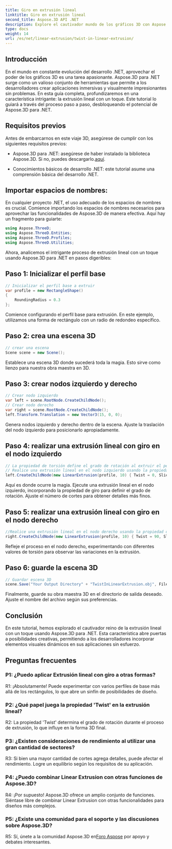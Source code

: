 ```yaml
---
title: Giro en extrusión lineal
linktitle: Giro en extrusión lineal
second_title: Aspose.3D API .NET
description: Explore el cautivador mundo de los gráficos 3D con Aspose.3D para .NET. Aprenda paso a paso la extrusión lineal con un giro.
type: docs
weight: 14
url: /es/net/linear-extrusion/twist-in-linear-extrusion/
---
```

## Introducción

En el mundo en constante evolución del desarrollo .NET, aprovechar el poder de los gráficos 3D es una tarea apasionante. Aspose.3D para .NET surge como un valioso conjunto de herramientas que permite a los desarrolladores crear aplicaciones inmersivas y visualmente impresionantes sin problemas. En esta guía completa, profundizaremos en una característica intrigante: la extrusión lineal con un toque. Este tutorial lo guiará a través del proceso paso a paso, desbloqueando el potencial de Aspose.3D para .NET.

## Requisitos previos

Antes de embarcarnos en este viaje 3D, asegúrese de cumplir con los siguientes requisitos previos:

-  Aspose.3D para .NET: asegúrese de haber instalado la biblioteca Aspose.3D. Si no, puedes descargarlo.[aquí](https://releases.aspose.com/3d/net/).

- Conocimientos básicos de desarrollo .NET: este tutorial asume una comprensión básica del desarrollo .NET.

## Importar espacios de nombres:

En cualquier proyecto .NET, el uso adecuado de los espacios de nombres es crucial. Comience importando los espacios de nombres necesarios para aprovechar las funcionalidades de Aspose.3D de manera efectiva. Aquí hay un fragmento para guiarte:

```csharp
using Aspose.ThreeD;
using Aspose.ThreeD.Entities;
using Aspose.ThreeD.Profiles;
using Aspose.ThreeD.Utilities;
```

Ahora, analicemos el intrigante proceso de extrusión lineal con un toque usando Aspose.3D para .NET en pasos digeribles:

## Paso 1: Inicializar el perfil base

```csharp
// Inicializar el perfil base a extruir
var profile = new RectangleShape()
{
    RoundingRadius = 0.3
};
```

Comience configurando el perfil base para extrusión. En este ejemplo, utilizamos una forma de rectángulo con un radio de redondeo específico.

## Paso 2: crea una escena 3D

```csharp
// crear una escena
Scene scene = new Scene();
```

Establece una escena 3D donde sucederá toda la magia. Esto sirve como lienzo para nuestra obra maestra en 3D.

## Paso 3: crear nodos izquierdo y derecho

```csharp
// Crear nodo izquierdo
var left = scene.RootNode.CreateChildNode();
// Crear nodo derecho
var right = scene.RootNode.CreateChildNode();
left.Transform.Translation = new Vector3(15, 0, 0);
```

Genera nodos izquierdo y derecho dentro de la escena. Ajuste la traslación del nodo izquierdo para posicionarlo apropiadamente.

## Paso 4: realizar una extrusión lineal con giro en el nodo izquierdo

```csharp
// La propiedad de torsión define el grado de rotación al extruir el perfil.
// Realice una extrusión lineal en el nodo izquierdo usando la propiedad de giro y cortes
left.CreateChildNode(new LinearExtrusion(profile, 10) { Twist = 0, Slices = 100 });
```

Aquí es donde ocurre la magia. Ejecute una extrusión lineal en el nodo izquierdo, incorporando la propiedad de giro para definir el grado de rotación. Ajuste el número de cortes para obtener detalles más finos.

## Paso 5: realizar una extrusión lineal con giro en el nodo derecho

```csharp
//Realice una extrusión lineal en el nodo derecho usando la propiedad de giro y cortes
right.CreateChildNode(new LinearExtrusion(profile, 10) { Twist = 90, Slices = 100 });
```

Refleje el proceso en el nodo derecho, experimentando con diferentes valores de torsión para observar las variaciones en la extrusión.

## Paso 6: guarde la escena 3D

```csharp
// Guardar escena 3D
scene.Save("Your Output Directory" + "TwistInLinearExtrusion.obj", FileFormat.WavefrontOBJ);
```

Finalmente, guarde su obra maestra 3D en el directorio de salida deseado. Ajuste el nombre del archivo según sus preferencias.

## Conclusión

En este tutorial, hemos explorado el cautivador reino de la extrusión lineal con un toque usando Aspose.3D para .NET. Esta característica abre puertas a posibilidades creativas, permitiendo a los desarrolladores incorporar elementos visuales dinámicos en sus aplicaciones sin esfuerzo.

## Preguntas frecuentes

### P1: ¿Puedo aplicar Extrusión lineal con giro a otras formas?

R1: ¡Absolutamente! Puede experimentar con varios perfiles de base más allá de los rectángulos, lo que abre un sinfín de posibilidades de diseño.

### P2: ¿Qué papel juega la propiedad 'Twist' en la extrusión lineal?

R2: La propiedad 'Twist' determina el grado de rotación durante el proceso de extrusión, lo que influye en la forma 3D final.

### P3: ¿Existen consideraciones de rendimiento al utilizar una gran cantidad de sectores?

R3: Si bien una mayor cantidad de cortes agrega detalles, puede afectar el rendimiento. Logre un equilibrio según los requisitos de su aplicación.

### P4: ¿Puedo combinar Linear Extrusion con otras funciones de Aspose.3D?

R4: ¡Por supuesto! Aspose.3D ofrece un amplio conjunto de funciones. Siéntase libre de combinar Linear Extrusion con otras funcionalidades para diseños más complejos.

### P5: ¿Existe una comunidad para el soporte y las discusiones sobre Aspose.3D?

 R5: Sí, únete a la comunidad Aspose.3D en[Foro Aspose](https://forum.aspose.com/c/3d/18) por apoyo y debates interesantes.